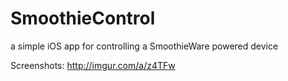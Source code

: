 # SmoothieControl
a simple iOS app for controlling a SmoothieWare powered device

Screenshots: http://imgur.com/a/z4TFw
